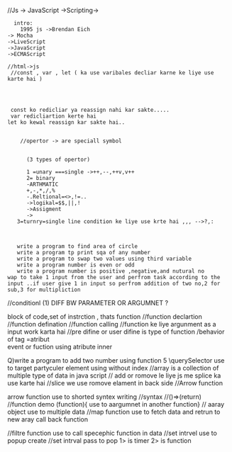 //Js -> JavaScript
  ->Scripting->
     

      intro:
        1995 js ->Brendan Eich
    -> Mocha
    ->LiveScript
    ->JavaScript
    ->ECMAScript

    //html->js
     //const , var , let ( ka use varibales decliar karne ke liye use karte hai )




     const ko redicliar ya reassign nahi kar sakte.....
     var redicliartion kerte hai
    let ko kewal reassign kar sakte hai..
      

        //opertor -> are speciall symbol 
          

          (3 types of opertor)

          1 =unary ===single ->++,--,++v,v++
          2= binary
          -ARTHMATIC
          +,-,*,/,%          
          -.Reltional=<>,!=..
          ->logikal=$$,||,!
          ->Assigment
          ->
       3=turnry=single line condition ke liye use krte hai ,,, -->?,:



       write a program to find area of circle
       write a program tp print sqa of any number 
       write a program to swap two values using third variable 
       write a program number is even or odd
       write a program number is positive ,negative,and nutural no
    wap to take 1 input from the user and perfrom task according to the input ..if user give 1 in input so perfrom addition of two no,2 for sub,3 for multipliction
//conditionl
  (1) DIFF BW PARAMETER OR ARGUMNET ?

block of code,set of instrction , thats function
  //function declartion
  //function defination
  //function calling 
//function ke liye argunment as a input work karta hai
//pre difine or user difine is type of function
/behavior of tag =atribut  
event or fuction using atribute inner  

   Q)write a program to add two number using function   5
   \\querySelector use to target partyculer element  using without index
//array is a collection of multiple  type of data in java script 
// add or romove   le liye js me splice ka use karte hai 
//slice we use romove elament in back side 
//Arrow function 

 arrow function use to shorted syntex writing
 //syntax
 //()=>(return)
 //function demo (function){
          use to aargumnet in another  function}
        //  aaray object use to multiple data 
        //map function use to fetch data and retrun to new aray 
call back function  

//filtre function use to call specephic function in data 
//set intrvel use to popup create 
//set intrval pass to pop 1> is timer 2> is function